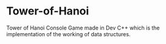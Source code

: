 # Tower-of-Hanoi
Tower of Hanoi Console Game made in Dev C++ which is the implementation of the working of data structures.
